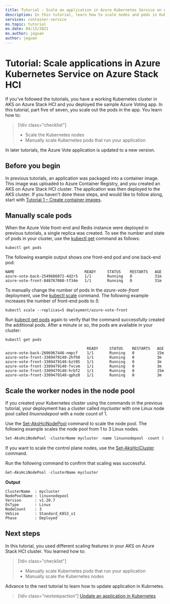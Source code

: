 ```yaml
---
title: Tutorial - Scale an application in Azure Kubernetes Service on Azure Stack HCI
description: In this tutorial, learn how to scale nodes and pods in Kubernetes
services: container-service
ms.topic: tutorial
ms.date: 04/13/2021
ms.author: jeguan
author: jeguan
---
```


# Tutorial: Scale applications in Azure Kubernetes Service on Azure Stack HCI

If you've followed the tutorials, you have a working Kubernetes cluster in AKS on Azure Stack HCI and you deployed the sample Azure Voting app. In this tutorial, part five of seven, you scale out the pods in the app. You learn how to:

> [!div class="checklist"]
> * Scale the Kubernetes nodes
> * Manually scale Kubernetes pods that run your application

In later tutorials, the Azure Vote application is updated to a new version.

## Before you begin

In previous tutorials, an application was packaged into a container image. This image was uploaded to Azure Container Registry, and you created an AKS on Azure Stack HCI cluster. The application was then deployed to the AKS cluster. If you haven't done these steps, and would like to follow along, start with [Tutorial 1 – Create container images](tutorial-kubernetes-prepare-application.md).


## Manually scale pods

When the Azure Vote front-end and Redis instance were deployed in previous tutorials, a single replica was created. To see the number and state of pods in your cluster, use the [kubectl get][kubectl-get] command as follows:

```console
kubectl get pods
```

The following example output shows one front-end pod and one back-end pod:

```output
NAME                               READY     STATUS    RESTARTS   AGE
azure-vote-back-2549686872-4d2r5   1/1       Running   0          31m
azure-vote-front-848767080-tf34m   1/1       Running   0          31m
```

To manually change the number of pods in the *azure-vote-front* deployment, use the [kubectl scale][kubectl-scale] command. The following example increases the number of front-end pods to *5*:

```console
kubectl scale --replicas=5 deployment/azure-vote-front
```

Run [kubectl get pods][kubectl-get] again to verify that the command successfully created the additional pods. After a minute or so, the pods are available in your cluster:

```console
kubectl get pods

                                    READY     STATUS    RESTARTS   AGE
azure-vote-back-2606967446-nmpcf    1/1       Running   0          15m
azure-vote-front-3309479140-2hfh0   1/1       Running   0          3m
azure-vote-front-3309479140-bzt05   1/1       Running   0          3m
azure-vote-front-3309479140-fvcvm   1/1       Running   0          3m
azure-vote-front-3309479140-hrbf2   1/1       Running   0          15m
azure-vote-front-3309479140-qphz8   1/1       Running   0          3m
```

## Scale the worker nodes in the node pool

If you created your Kubernetes cluster using the commands in the previous tutorial, your deployment has a cluster called *mycluster* with one Linux node pool called *linuxnodepool* with a node count of 1. 

Use the [Set-AksHciNodePool](./reference/ps/set-akshcinodepool.md) command to scale the node pool. The following example scales the node pool from 1 to 3 Linux nodes.

```powershell
Set-AksHciNodePool -clusterName mycluster -name linuxnodepool -count 3
``` 

If you want to scale the control plane nodes, use the [Set-AksHciCluster](./reference/ps/set-akshcicluster.md) command.

Run the following command to confirm that scaling was successful.

```powershell
Get-AksHciNodePool -clusterName mycluster
```

**Output**
```
ClusterName  : mycluster
NodePoolName : linuxnodepool
Version      : v1.20.7
OsType       : Linux
NodeCount    : 3
VmSize       : Standard_K8S3_v1
Phase        : Deployed
```

## Next steps

In this tutorial, you used different scaling features in your AKS on Azure Stack HCI cluster. You learned how to:

> [!div class="checklist"]
> * Manually scale Kubernetes pods that run your application
> * Manually scale the Kubernetes nodes

Advance to the next tutorial to learn how to update application in Kubrnetes.

> [!div class="nextstepaction"]
> [Update an application in Kubernetes](./tutorial-kubernetes-app-update.md)

<!-- LINKS - external -->
[kubectl-autoscale]: https://kubernetes.io/docs/reference/generated/kubectl/kubectl-commands#autoscale
[kubectl-get]: https://kubernetes.io/docs/reference/generated/kubectl/kubectl-commands#get
[kubectl-scale]: https://kubernetes.io/docs/reference/generated/kubectl/kubectl-commands#scale
[kubernetes-hpa]: https://kubernetes.io/docs/tasks/run-application/horizontal-pod-autoscale/
[metrics-server-github]: https://github.com/kubernetes-sigs/metrics-server/blob/master/README.md#deployment
[metrics-server]: https://kubernetes.io/docs/tasks/debug-application-cluster/resource-metrics-pipeline/#metrics-server

<!-- LINKS - internal -->
